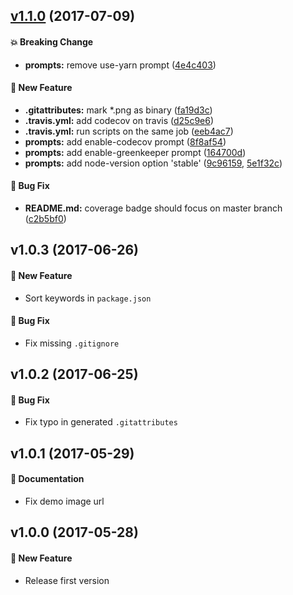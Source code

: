 <a name="v1.1.0"></a>
## [v1.1.0](https://github.com/ikatyang/generator-ts-jest/compare/v1.0.3...v1.1.0) (2017-07-09)

#### 💥 Breaking Change
- **prompts:** remove use-yarn prompt ([4e4c403](https://github.com/ikatyang/generator-ts-jest/commit/4e4c403))

#### 🚀 New Feature

- **.gitattributes:** mark *.png as binary ([fa19d3c](https://github.com/ikatyang/generator-ts-jest/commit/fa19d3c))
- **.travis.yml:** add codecov on travis ([d25c9e6](https://github.com/ikatyang/generator-ts-jest/commit/d25c9e6))
- **.travis.yml:** run scripts on the same job ([eeb4ac7](https://github.com/ikatyang/generator-ts-jest/commit/eeb4ac7))
- **prompts:** add enable-codecov prompt ([8f8af54](https://github.com/ikatyang/generator-ts-jest/commit/8f8af54))
- **prompts:** add enable-greenkeeper prompt ([164700d](https://github.com/ikatyang/generator-ts-jest/commit/164700d))
- **prompts:** add node-version option 'stable' ([9c96159](https://github.com/ikatyang/generator-ts-jest/commit/9c96159), [5e1f32c](https://github.com/ikatyang/generator-ts-jest/commit/5e1f32c))

#### 🐛 Bug Fix

* **README.md:** coverage badge should focus on master branch ([c2b5bf0](https://github.com/ikatyang/generator-ts-jest/commit/c2b5bf0))

## v1.0.3 (2017-06-26)

#### 🚀 New Feature
- Sort keywords in `package.json`

#### 🐛 Bug Fix
- Fix missing `.gitignore`

## v1.0.2 (2017-06-25)

#### 🐛 Bug Fix
- Fix typo in generated `.gitattributes`

## v1.0.1 (2017-05-29)

#### 📝 Documentation
- Fix demo image url

## v1.0.0 (2017-05-28)

#### 🚀 New Feature
- Release first version
